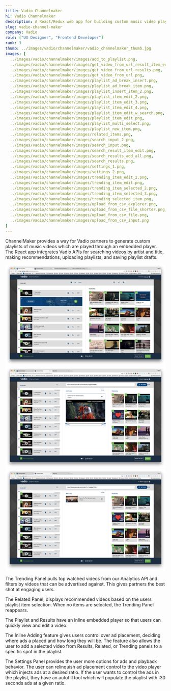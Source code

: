 ```yaml
---
title: Vadio Channelmaker
h1: Vadio Channelmaker
description: A React/Redux web app for building custom music video playlists. 
slug: vadio-channel-maker
company: Vadio
role: ["UX Designer", "Frontend Developer"]
rank: 3
thumb: ../images/vadio/channelmaker/vadio_channelmaker_thumb.jpg
images: [
  ../images/vadio/channelmaker/images/add_to_playlist.png,
  ../images/vadio/channelmaker/images/get_video_from_url_result_item_edit.png,
  ../images/vadio/channelmaker/images/get_video_from_url_results.png,
  ../images/vadio/channelmaker/images/get_video_from_url.png,
  ../images/vadio/channelmaker/images/playlist_ad_break_insert.png,
  ../images/vadio/channelmaker/images/playlist_ad_break_item.png,
  ../images/vadio/channelmaker/images/playlist_insert_item_2.png,
  ../images/vadio/channelmaker/images/playlist_item_edit_2.png,
  ../images/vadio/channelmaker/images/playlist_item_edit_3.png,
  ../images/vadio/channelmaker/images/playlist_item_edit_4.png,
  ../images/vadio/channelmaker/images/playlist_item_edit_w_search.png,
  ../images/vadio/channelmaker/images/playlist_item_edit.png,
  ../images/vadio/channelmaker/images/playlist_multi_select.png,
  ../images/vadio/channelmaker/images/playlist_new_item.png,
  ../images/vadio/channelmaker/images/related_items.png,
  ../images/vadio/channelmaker/images/search_input_2.png,
  ../images/vadio/channelmaker/images/search_input.png,
  ../images/vadio/channelmaker/images/search_result_item_edit.png,
  ../images/vadio/channelmaker/images/search_results_add_all.png,
  ../images/vadio/channelmaker/images/search_results.png,
  ../images/vadio/channelmaker/images/settings_1.png,
  ../images/vadio/channelmaker/images/settings_2.png,
  ../images/vadio/channelmaker/images/trending_item_edit_2.png,
  ../images/vadio/channelmaker/images/trending_item_edit.png,
  ../images/vadio/channelmaker/images/trending_item_selected_2.png,
  ../images/vadio/channelmaker/images/trending_item_selected_3.png,
  ../images/vadio/channelmaker/images/trending_selected_item.png,
  ../images/vadio/channelmaker/images/upload_from_csv_explorer.png,
  ../images/vadio/channelmaker/images/upload_from_csv_file_shorter.png,
  ../images/vadio/channelmaker/images/upload_from_csv_file.png,
  ../images/vadio/channelmaker/images/upload_from_csv_input.png
]
---
```



ChannelMaker provides a way for Vadio partners to generate custom playlists of music videos which are played through an embedded player. The React app integrates Vadio APIs for searching videos by artist and title, making recommendations, uploading playlists, and saving playlist drafts.


![vadio channel maker add to playlist](../images/vadio/channelmaker/add_to_playlist.png)
![vadio channel maker get video from url result item edit](../images/vadio/channelmaker/get_video_from_url_result_item_edit.png)
![vadio channel maker get video from url results](../images/vadio/channelmaker/get_video_from_url_results.png)


The Trending Panel pulls top watched videos from our Analytics API and filters by videos that can be advertised against. This gives partners the best shot at engaging users.

The Related Panel, displays recommended videos based on the users playlist item selection. When no items are selected, the Trending Panel reappears.

The Playlist and Results have an inline embedded player so that users can quickly view and edit a video.

The Inline Adding feature gives users control over ad placement, deciding where ads a placed and how long they will be. The feature also allows the user to add a selected video from Results, Related, or Trending panels to a specific spot in the playlist.

The Settings Panel provides the user more options for ads and playback behavior. The user can relinquish ad placement control to the video player which injects ads at a desired ratio. If the user wants to control the ads in the playlist, they have an autofill tool which will populate the playlist with :30 seconds ads at a given ratio.
